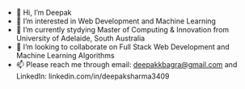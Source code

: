 - 👋 Hi, I’m Deepak 
- 👀 I’m interested in Web Development and Machine Learning
- 🌱 I’m currently stydying Master of Computing & Innovation from University of Adelaide, South Australia
- 💞️ I’m looking to collaborate on Full Stack Web Development and Machine Learning Algorithms
- 📫 Please reach me through email: deepakkbagra@gmail.com and LinkedIn: linkedin.com/in/deepaksharma3409 

<!---
deepakbagra/dee
pakbagra is a ✨ special ✨ repository because its `README.md` (this file) appears on your GitHub profile.
You can click the Preview link to take a look at your changes.
--->
